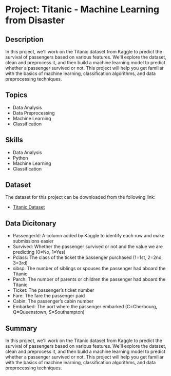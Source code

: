 # **Project: Titanic - Machine Learning from Disaster**

## **Description**

In this project, we'll work on the Titanic dataset from Kaggle to predict the survival of passengers based on various features. We'll explore the dataset, clean and preprocess it, and then build a machine learning model to predict whether a passenger survived or not. This project will help you get familiar with the basics of machine learning, classification algorithms, and data preprocessing techniques.

## **Topics**

- Data Analysis
- Data Preprocessing
- Machine Learning
- Classification

## **Skills**

- Data Analysis
- Python
- Machine Learning
- Classification

## **Dataset**

The dataset for this project can be downloaded from the following link:

- [Titanic Dataset](https://www.kaggle.com/c/titanic/data)

## Data Dicitonary

- PassengerId: A column added by Kaggle to identify each row and make submissions easier
- Survived: Whether the passenger survived or not and the value we are predicting (0=No, 1=Yes)
- Pclass: The class of the ticket the passenger purchased (1=1st, 2=2nd, 3=3rd)
- sibsp: The number of siblings or spouses the passenger had aboard the Titanic
- Parch: The number of parents or children the passenger had aboard the Titanic
- Ticket: The passenger’s ticket number
- Fare: The fare the passenger paid
- Cabin: The passenger’s cabin number
- Embarked: The port where the passenger embarked (C=Cherbourg, Q=Queenstown, S=Southampton)

## **Summary**

In this project, we'll work on the Titanic dataset from Kaggle to predict the survival of passengers based on various features. We'll explore the dataset, clean and preprocess it, and then build a machine learning model to predict whether a passenger survived or not. This project will help you get familiar with the basics of machine learning, classification algorithms, and data preprocessing techniques.
